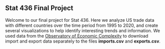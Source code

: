 ## Stat 436 Final Project

Welcome to our final project for Stat 436. Here we analyze US trade data with different countries over the time period from 1995 to 2020, and create several visualizations to help identify interesting trends and information. We used data from the [Observatory of Economic Complexity](https://oec.world/en/visualize/tree_map/hs92/export/usa/show/all/2018.2019.2020/) to download import and export data separately to the files **imports.csv** and **exports.csv**.

